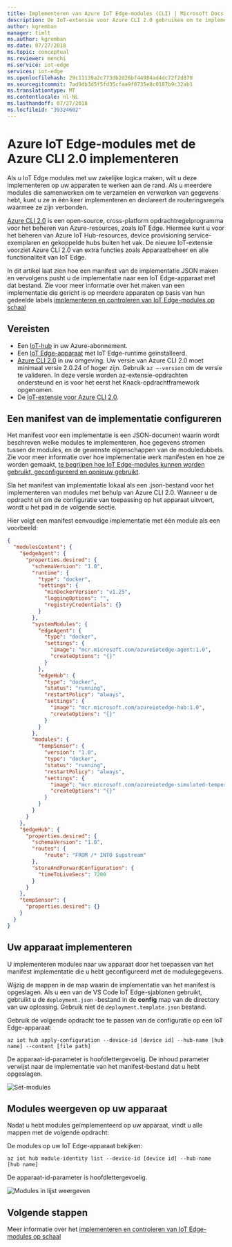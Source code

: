 ```yaml
---
title: Implementeren van Azure IoT Edge-modules (CLI) | Microsoft Docs
description: De IoT-extensie voor Azure CLI 2.0 gebruiken om te implementeren van modules voor een IoT Edge-apparaat
author: kgremban
manager: timlt
ms.author: kgremban
ms.date: 07/27/2018
ms.topic: conceptual
ms.reviewer: menchi
ms.service: iot-edge
services: iot-edge
ms.openlocfilehash: 29c11139a2c773db2d26bf44984ad4dc72f2d870
ms.sourcegitcommit: 7ad9db3d5f5fd35cfaa9f0735e8c0187b9c32ab1
ms.translationtype: MT
ms.contentlocale: nl-NL
ms.lasthandoff: 07/27/2018
ms.locfileid: "39324602"
---
```

# <a name="deploy-azure-iot-edge-modules-with-azure-cli-20"></a>Azure IoT Edge-modules met de Azure CLI 2.0 implementeren

Als u IoT Edge modules met uw zakelijke logica maken, wilt u deze implementeren op uw apparaten te werken aan de rand. Als u meerdere modules die samenwerken om te verzamelen en verwerken van gegevens hebt, kunt u ze in één keer implementeren en declareert de routeringsregels waarmee ze zijn verbonden. 

[Azure CLI 2.0](https://docs.microsoft.com/cli/azure?view=azure-cli-latest) is een open-source, cross-platform opdrachtregelprogramma voor het beheren van Azure-resources, zoals IoT Edge. Hiermee kunt u voor het beheren van Azure IoT Hub-resources, device provisioning service-exemplaren en gekoppelde hubs buiten het vak. De nieuwe IoT-extensie voorziet Azure CLI 2.0 van extra functies zoals Apparaatbeheer en alle functionaliteit van IoT Edge.

In dit artikel laat zien hoe een manifest van de implementatie JSON maken en vervolgens pusht u de implementatie naar een IoT Edge-apparaat met dat bestand. Zie voor meer informatie over het maken van een implementatie die gericht is op meerdere apparaten op basis van hun gedeelde labels [implementeren en controleren van IoT Edge-modules op schaal](how-to-deploy-monitor-cli.md)

## <a name="prerequisites"></a>Vereisten

* Een [IoT-hub](../iot-hub/iot-hub-create-using-cli.md) in uw Azure-abonnement. 
* Een [IoT Edge-apparaat](how-to-register-device-cli.md) met IoT Edge-runtime geïnstalleerd.
* [Azure CLI 2.0](https://docs.microsoft.com/cli/azure/install-azure-cli) in uw omgeving. Uw versie van Azure CLI 2.0 moet minimaal versie 2.0.24 of hoger zijn. Gebruik `az –-version` om de versie te valideren. In deze versie worden az-extensie-opdrachten ondersteund en is voor het eerst het Knack-opdrachtframework opgenomen. 
* De [IoT-extensie voor Azure CLI 2.0](https://github.com/Azure/azure-iot-cli-extension).

## <a name="configure-a-deployment-manifest"></a>Een manifest van de implementatie configureren

Het manifest voor een implementatie is een JSON-document waarin wordt beschreven welke modules te implementeren, hoe gegevens stromen tussen de modules, en de gewenste eigenschappen van de moduledubbels. Zie voor meer informatie over hoe implementatie werk manifesten en hoe ze worden gemaakt, [te begrijpen hoe IoT Edge-modules kunnen worden gebruikt, geconfigureerd en opnieuw gebruikt](module-composition.md).

Sla het manifest van implementatie lokaal als een .json-bestand voor het implementeren van modules met behulp van Azure CLI 2.0. Wanneer u de opdracht uit om de configuratie van toepassing op het apparaat uitvoert, wordt u het pad in de volgende sectie. 

Hier volgt een manifest eenvoudige implementatie met één module als een voorbeeld:

   ```json
   {
     "modulesContent": {
       "$edgeAgent": {
         "properties.desired": {
           "schemaVersion": "1.0",
           "runtime": {
             "type": "docker",
             "settings": {
               "minDockerVersion": "v1.25",
               "loggingOptions": "",
               "registryCredentials": {}
             }
           },
           "systemModules": {
             "edgeAgent": {
               "type": "docker",
               "settings": {
                 "image": "mcr.microsoft.com/azureiotedge-agent:1.0",
                 "createOptions": "{}"
               }
             },
             "edgeHub": {
               "type": "docker",
               "status": "running",
               "restartPolicy": "always",
               "settings": {
                 "image": "mcr.microsoft.com/azureiotedge-hub:1.0",
                 "createOptions": "{}"
               }
             }
           },
           "modules": {
             "tempSensor": {
               "version": "1.0",
               "type": "docker",
               "status": "running",
               "restartPolicy": "always",
               "settings": {
                 "image": "mcr.microsoft.com/azureiotedge-simulated-temperature-sensor:1.0",
                 "createOptions": "{}"
               }
             }
           }
         }
       },
       "$edgeHub": {
         "properties.desired": {
           "schemaVersion": "1.0",
           "routes": {
               "route": "FROM /* INTO $upstream"
           },
           "storeAndForwardConfiguration": {
             "timeToLiveSecs": 7200
           }
         }
       },
       "tempSensor": {
         "properties.desired": {}
       }
     }
   }
   ```

## <a name="deploy-to-your-device"></a>Uw apparaat implementeren

U implementeren modules naar uw apparaat door het toepassen van het manifest implementatie die u hebt geconfigureerd met de modulegegevens. 

Wijzig de mappen in de map waarin de implementatie van het manifest is opgeslagen. Als u een van de VS Code IoT Edge-sjablonen gebruikt, gebruikt u de `deployment.json` -bestand in de **config** map van de directory van uw oplossing. Gebruik niet de `deployment.template.json` bestand. 

Gebruik de volgende opdracht toe te passen van de configuratie op een IoT Edge-apparaat:

   ```cli
   az iot hub apply-configuration --device-id [device id] --hub-name [hub name] --content [file path]
   ```

De apparaat-id-parameter is hoofdlettergevoelig. De inhoud parameter verwijst naar de implementatie van het manifest-bestand dat u hebt opgeslagen. 

   ![Set-modules](./media/how-to-deploy-cli/set-modules.png)

## <a name="view-modules-on-your-device"></a>Modules weergeven op uw apparaat

Nadat u hebt modules geïmplementeerd op uw apparaat, vindt u alle mappen met de volgende opdracht: 

De modules op uw IoT Edge-apparaat bekijken:
    
   ```cli
   az iot hub module-identity list --device-id [device id] --hub-name [hub name]
   ```

De apparaat-id-parameter is hoofdlettergevoelig.

   ![Modules in lijst weergeven](./media/how-to-deploy-cli/list-modules.png)

## <a name="next-steps"></a>Volgende stappen

Meer informatie over het [implementeren en controleren van IoT Edge-modules op schaal](how-to-deploy-monitor.md)